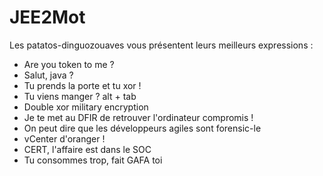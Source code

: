 # JEE2Mot
Les patatos-dinguozouaves vous présentent leurs meilleurs expressions :

* Are you token to me ?
* Salut, java ?
* Tu prends la porte et tu xor !
* Tu viens manger ? alt + tab
* Double xor military encryption
* Je te met au DFIR de retrouver l'ordinateur compromis !
* On peut dire que les développeurs agiles sont forensic-le
* vCenter d'oranger !
* CERT, l'affaire est dans le SOC
* Tu consommes trop, fait GAFA toi
